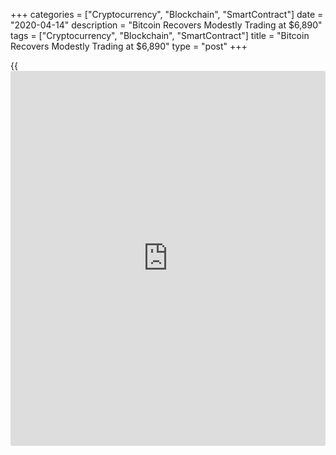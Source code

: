 +++
categories = ["Cryptocurrency", "Blockchain", "SmartContract"]
date = "2020-04-14"
description = "Bitcoin Recovers Modestly Trading at $6,890"
tags = ["Cryptocurrency", "Blockchain", "SmartContract"]
title = "Bitcoin Recovers Modestly Trading at $6,890"
type = "post"
+++

{{<iframe id="large-banner" src="https://www.bounty.group/#slide=2.0" width="100%" height="600" scrolling="no" style="border: 0px solid rgb(216, 221, 230); border-radius: 3px;">}}

Bitcoin began the new week with a vertical descent, dropping in a few
hours from $7,150 to $6,600 and easing by $700 at once (more than 8
percent). The cryptocurrency market capitalization again fell below
$200B, rising briefly above that level on Sunday.

![[bitcoin](https://www.letsplayfx.com/blog/forex-for-bitcoin/) recovers april 14][1]_Photo: Flickr_

According to the Skew analytic platform, as a result of a sharp
overnight move $35M in long positions on the BitMEX exchange were
liquidated.

Bitcoin fell shortly after a similar movement was recorded on the S&P
500 futures market. Earlier, cryptocurrency showed an increased level of
correlation with the stock index, according to some data.

Mike Novogratz, the Galaxy Digital crypto merchant bank founder, is sure
that the exceptional incentive measures of central banks to buoy the
economy make Bitcoin attractive to [investor](https://www.fintechee.com/tutorial-for-forex-trading/investor-mode/)s in the long term as a non-
inflationary asset.

The approaching halving, which is aimed to diminish the inflation of the
main cryptocurrency, is even more conducive to this. But However, as the
other asset item including precious metal, everything depends on how
many people believe in it, added Novogratz.

Due to the inability of the authorities to manage cryptocurrencies, the
crisis will positively weigh on cryptocurrency, said Australian
economist John Waz. In his opinion, the problems of fiat currencies will
draw public attention to cryptocurrencies.

According to Cameron Winklevoss, co-founder of the Gemini crypto-
exchange opinion, the coronavirus pandemic will push Bitcoin towards a
new phase of its development.

As for current rates, Bitcoin recovered slightly by 0.88 percent, to
touch $6,887.84 at 1332 GMT.

  * Ethereum added 0.94 percent, to $158,21;

  * Ripple went down by 1.03 percent, to $0.1866;

  * Bitcoin Cash advanced 0.27 percent, to $225,00;

  * Litecoin rose by 0.19 percent, to $41,30.

_Source: Coindesk_

   1. /files/filemanager/image/For_Analytics_23/[bitcoin](https://www.letsplayfx.com/blog/forex-for-bitcoin/)_flickr.jpg